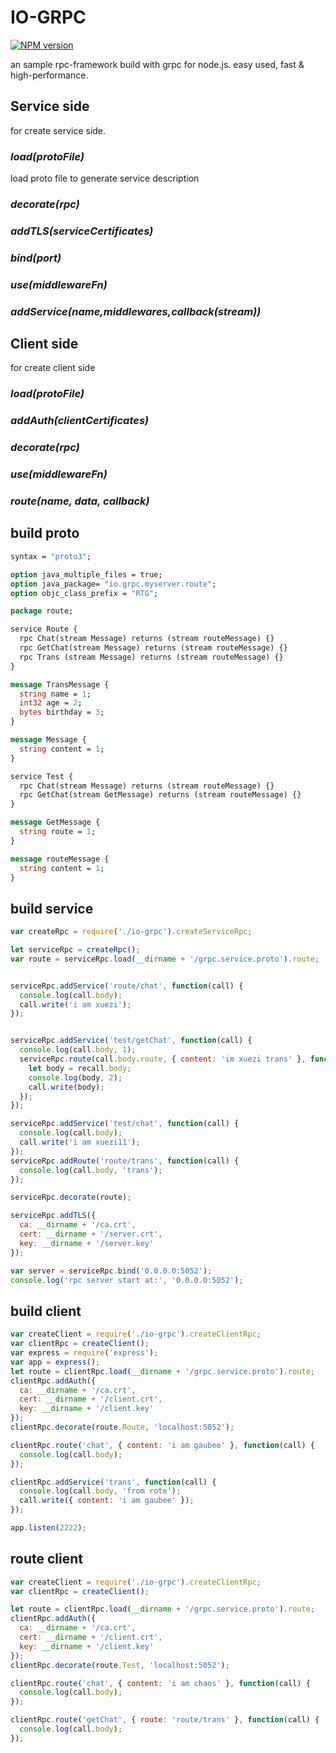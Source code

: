 # IO-GRPC
[![NPM version][npm-image]][npm-url]

an sample rpc-framework build with grpc for node.js. easy used, fast & high-performance.

## Service side
for create service side.
### *load(protoFile)*
load proto file to generate service description

### *decorate(rpc)*
### *addTLS(serviceCertificates)*
### *bind(port)*
### *use(middlewareFn)*
### *addService(name,middlewares,callback(stream))*


## Client side
for create client side
### *load(protoFile)*
### *addAuth(clientCertificates)*
### *decorate(rpc)*
### *use(middlewareFn)*
### *route(name, data, callback)*

## build proto
```protobuf
syntax = "proto3";

option java_multiple_files = true;
option java_package= "io.grpc.myserver.route";
option objc_class_prefix = "RTG";

package route;

service Route {
  rpc Chat(stream Message) returns (stream routeMessage) {}
  rpc GetChat(stream Message) returns (stream routeMessage) {}
  rpc Trans (stream Message) returns (stream routeMessage) {}
}

message TransMessage {
  string name = 1;
  int32 age = 2;
  bytes birthday = 3;
}

message Message {
  string content = 1;
}

service Test {
  rpc Chat(stream Message) returns (stream routeMessage) {}
  rpc GetChat(stream GetMessage) returns (stream routeMessage) {}
}

message GetMessage {
  string route = 1;
}

message routeMessage {
  string content = 1;
}
```

## build service
```javascript
var createRpc = require('./io-grpc').createServiceRpc;

let serviceRpc = createRpc();
var route = serviceRpc.load(__dirname + '/grpc.service.proto').route;


serviceRpc.addService('route/chat', function(call) {
  console.log(call.body);
  call.write('i am xuezi');
});


serviceRpc.addService('test/getChat', function(call) {
  console.log(call.body, 1);
  serviceRpc.route(call.body.route, { content: 'im xuezi trans' }, function(recall) {
    let body = recall.body;
    console.log(body, 2);
    call.write(body);
  });
});

serviceRpc.addService('test/chat', function(call) {
  console.log(call.body);
  call.write('i am xuezi11');
});
serviceRpc.addRoute('route/trans', function(call) {
  console.log(call.body, 'trans');
});

serviceRpc.decorate(route);

serviceRpc.addTLS({
  ca: __dirname + '/ca.crt',
  cert: __dirname + '/server.crt',
  key: __dirname + '/server.key'
});

var server = serviceRpc.bind('0.0.0.0:5052');
console.log('rpc server start at:', '0.0.0.0:5052');
```

## build client
```javascript
var createClient = require('./io-grpc').createClientRpc;
var clientRpc = createClient();
var express = require('express');
var app = express();
let route = clientRpc.load(__dirname + '/grpc.service.proto').route;
clientRpc.addAuth({
  ca: __dirname + '/ca.crt',
  cert: __dirname + '/client.crt',
  key: __dirname + '/client.key'
});
clientRpc.decorate(route.Route, 'localhost:5052');

clientRpc.route('chat', { content: 'i am gaubee' }, function(call) {
  console.log(call.body);
});

clientRpc.addService('trans', function(call) {
  console.log(call.body, 'from rote');
  call.write({ content: 'i am gaubee' });
});

app.listen(2222);
```

## route client
```javascript
var createClient = require('./io-grpc').createClientRpc;
var clientRpc = createClient();

let route = clientRpc.load(__dirname + '/grpc.service.proto').route;
clientRpc.addAuth({
  ca: __dirname + '/ca.crt',
  cert: __dirname + '/client.crt',
  key: __dirname + '/client.key'
});
clientRpc.decorate(route.Test, 'localhost:5052');

clientRpc.route('chat', { content: 'i am chaos' }, function(call) {
  console.log(call.body);
});

clientRpc.route('getChat', { route: 'route/trans' }, function(call) {
  console.log(call.body);
});
```


[npm-image]: https://img.shields.io/npm/v/io-grpc.svg?style=flat-square
[npm-url]: https://www.npmjs.com/package/io-grpc